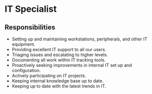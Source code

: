 # IT Specialist

## Responsibilities

- Setting up and maintaining workstations, peripherals, and other IT equipment.
- Providing excellent IT support to all our users.
- Triaging issues and escalating to higher levels.
- Documenting all work within IT tracking tools.
- Proactively seeking improvements in internal IT set up and configuration.
- Actively participating on IT projects.
- Keeping internal knowledge base up to date.
- Keeping up to date with the latest trends in IT.
